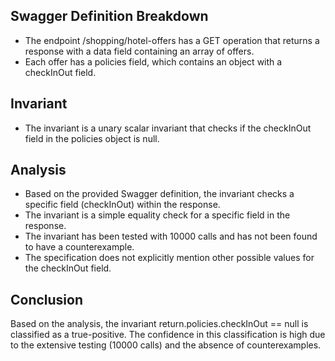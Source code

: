 ## Swagger Definition Breakdown
- The endpoint /shopping/hotel-offers has a GET operation that returns a response with a data field containing an array of offers.
- Each offer has a policies field, which contains an object with a checkInOut field.

## Invariant
- The invariant is a unary scalar invariant that checks if the checkInOut field in the policies object is null.

## Analysis
- Based on the provided Swagger definition, the invariant checks a specific field (checkInOut) within the response.
- The invariant is a simple equality check for a specific field in the response.
- The invariant has been tested with 10000 calls and has not been found to have a counterexample.
- The specification does not explicitly mention other possible values for the checkInOut field.

## Conclusion
Based on the analysis, the invariant return.policies.checkInOut == null is classified as a true-positive. The confidence in this classification is high due to the extensive testing (10000 calls) and the absence of counterexamples.
